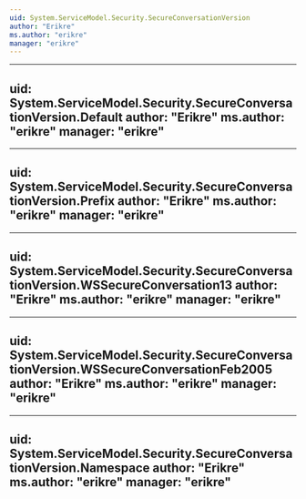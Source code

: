 ```yaml
---
uid: System.ServiceModel.Security.SecureConversationVersion
author: "Erikre"
ms.author: "erikre"
manager: "erikre"
---
```


---
uid: System.ServiceModel.Security.SecureConversationVersion.Default
author: "Erikre"
ms.author: "erikre"
manager: "erikre"
---

---
uid: System.ServiceModel.Security.SecureConversationVersion.Prefix
author: "Erikre"
ms.author: "erikre"
manager: "erikre"
---

---
uid: System.ServiceModel.Security.SecureConversationVersion.WSSecureConversation13
author: "Erikre"
ms.author: "erikre"
manager: "erikre"
---

---
uid: System.ServiceModel.Security.SecureConversationVersion.WSSecureConversationFeb2005
author: "Erikre"
ms.author: "erikre"
manager: "erikre"
---

---
uid: System.ServiceModel.Security.SecureConversationVersion.Namespace
author: "Erikre"
ms.author: "erikre"
manager: "erikre"
---
